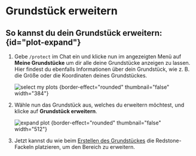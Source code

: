 # Grundstück erweitern

## So kannst du dein Grundstück erweitern: {id="plot-expand"}

1. Gebe `/protect` im Chat ein und klicke nun im angezeigten Menü auf **Meine Grundstücke** um dir
   alle deine Grundstücke anzeigen zu lassen. Hier findest du ebenfalls Informationen über dein
   Grundstück, wie z. B. die Größe oder die Koordinaten deines Grundstückes.

   ![select my plots](plot-my-plot.png) {border-effect="rounded" thumbnail="false" width="384"}

2. Wähle nun das Grundstück aus, welches du erweitern möchtest, und klicke auf
   **Grundstück erweitern**.

   ![expand plot](plot-expand-plot.png) {border-effect="rounded" thumbnail="false" width="512"}

3. Jetzt kannst du wie beim [Erstellen des Grundstückes](plot-creation.md) die Redstone-Fackeln
   platzieren, um den Bereich zu erweitern. 